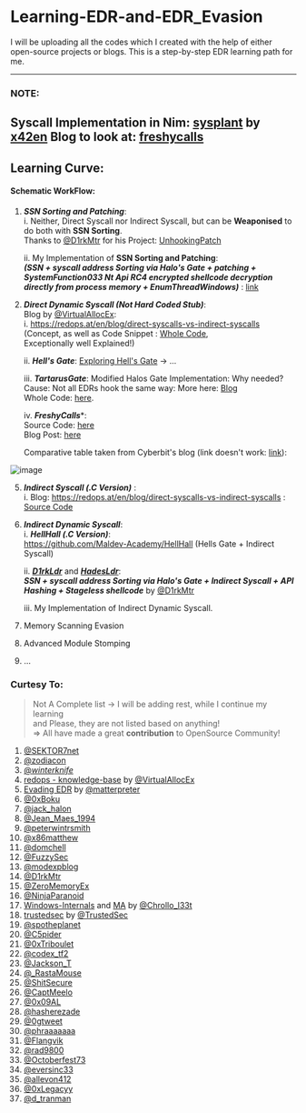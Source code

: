 # Learning-EDR-and-EDR_Evasion
I will be uploading all the codes which I created with the help of either open-source projects or blogs. This is a step-by-step EDR learning path for me.

------

### NOTE:
Syscall Implementation in Nim: [sysplant](https://github.com/x42en/sysplant) by [x42en](https://github.com/x42en)
Blog to look at: [freshycalls](https://www.crummie5.club/freshycalls/)
------------

## Learning Curve:

#### Schematic WorkFlow:
1. ***SSN Sorting and Patching***:\
   i. Neither, Direct Syscall nor Indirect Syscall, but can be **Weaponised** to do both with **SSN Sorting**.\
   Thanks to [@D1rkMtr](https://twitter.com/D1rkMtr) for his Project: [UnhookingPatch](https://github.com/TheD1rkMtr/UnhookingPatch)
   
   ii. My Implementation of **SSN Sorting and Patching**:\
   ***(SSN + syscall address Sorting via Halo's Gate + patching + SystemFunction033 Nt Api RC4 encrypted shellcode decryption directly from process memory + EnumThreadWindows)*** : [link](https://github.com/reveng007/Learning-EDR-and-EDR_Evasion/tree/main/SSN_Sort_patch_Hooked_syscalls/project_vs_2022)
   
3. _**Direct Dynamic Syscall (Not Hard Coded Stub)**_:\
   Blog by [@VirtualAllocEx](https://twitter.com/VirtualAllocEx):\
      i. https://redops.at/en/blog/direct-syscalls-vs-indirect-syscalls (Concept, as well as Code Snippet : [Whole Code](https://github.com/VirtualAlllocEx/Direct-Syscalls-vs-Indirect-Syscalls/tree/main/Direct_Syscalls_Create_Thread),\
   Exceptionally well Explained!)
   
      ii. _**Hell's Gate**_: [Exploring Hell's Gate](https://redops.at/en/blog/exploring-hells-gate) -> ...

      iii. ***TartarusGate***: Modified Halos Gate Implementation: Why needed? Cause: Not all EDRs hook the same way: More here: [Blog](https://trickster0.github.io/posts/Halo's-Gate-Evolves-to-Tartarus-Gate/)\
      Whole Code: [here](https://github.com/trickster0/TartarusGate).

      iv. ***FreshyCalls****:\
      Source Code: [here](https://github.com/crummie5/FreshyCalls)\
      Blog Post: [here](https://www.crummie5.club/freshycalls/)

      Comparative table taken from Cyberbit's blog (link doesn't work: [link](https://www.cyberbit.com/blog/endpoint-security/malware-mitigation-when-direct-system-calls-are-used/)):

![image](https://github.com/reveng007/Learning-EDR-and-EDR_Evasion/assets/61424547/804a9d2b-ee7f-4bf5-a666-afa621c9e04d)
   
5. _**Indirect Syscall (.C Version)**_ :\
   i. Blog: https://redops.at/en/blog/direct-syscalls-vs-indirect-syscalls : [Source Code](https://github.com/VirtualAlllocEx/Direct-Syscalls-vs-Indirect-Syscalls)
   
6. _**Indirect Dynamic Syscall**_:\
    i. _**HellHall (.C Version)**_:\
      https://github.com/Maldev-Academy/HellHall (Hells Gate + Indirect Syscall)
   
    ii. ***[D1rkLdr](https://github.com/TheD1rkMtr/D1rkLdr/)*** and ***[HadesLdr](https://github.com/CognisysGroup/HadesLdr)***:\
     ***SSN + syscall address Sorting via Halo's Gate + Indirect Syscall + API Hashing + Stageless shellcode*** by [@D1rkMtr](https://twitter.com/D1rkMtr)

   iii. My Implementation of Indirect Dynamic Syscall.
   
8. Memory Scanning Evasion
9. Advanced Module Stomping
10. ...

### Curtesy To:
> Not A Complete list -> I will be adding rest, while I continue my learning\
> and Please, they are not listed based on anything!\
> => All have made a great **contribution** to OpenSource Community!
1. [@SEKTOR7net](https://twitter.com/SEKTOR7net)
2. [@zodiacon](https://twitter.com/zodiacon)
3. [@_winterknife_](https://twitter.com/_winterknife_)
4. [redops - knowledge-base](https://redops.at/knowledge-base) by [@VirtualAllocEx](https://twitter.com/VirtualAllocEx)
5. [Evading EDR](https://nostarch.com/book-edr#content) by [@matterpreter](https://twitter.com/matterpreter) 
6. [@0xBoku](https://twitter.com/0xBoku)
7. [@jack_halon](https://twitter.com/jack_halon)
8. [@Jean_Maes_1994](https://twitter.com/Jean_Maes_1994)
9. [@peterwintrsmith](https://twitter.com/peterwintrsmith)
10. [@x86matthew](https://twitter.com/x86matthew)
11. [@domchell](https://twitter.com/domchell)
12. [@FuzzySec](https://twitter.com/FuzzySec)
13. [@modexpblog](https://twitter.com/modexpblog)
14. [@D1rkMtr](https://twitter.com/D1rkMtr)
15. [@ZeroMemoryEx](https://twitter.com/ZeroMemoryEx)
16. [@NinjaParanoid](https://twitter.com/NinjaParanoid)
17. [Windows-Internals](https://github.com/Faran-17/Windows-Internals) and [MA](https://chrollo-dll.gitbook.io/chrollo/security-blogs/malware-analysis-and-re/wannacry-ransomware) by [@Chrollo_l33t](https://twitter.com/Chrollo_l33t)
18. [trustedsec](https://www.trustedsec.com/) by [@TrustedSec](https://twitter.com/TrustedSec)
19. [@spotheplanet](https://twitter.com/spotheplanet)
20. [@C5pider](https://twitter.com/C5pider)
21. [@0xTriboulet](https://twitter.com/0xTriboulet)
22. [@codex_tf2](https://twitter.com/codex_tf2)
23. [@Jackson_T](https://twitter.com/Jackson_T)
24. [@_RastaMouse](https://twitter.com/_RastaMouse)
25. [@ShitSecure](https://twitter.com/ShitSecure)
26. [@CaptMeelo](https://twitter.com/CaptMeelo)
27. [@0x09AL](https://twitter.com/0x09AL)
28. [@hasherezade](https://twitter.com/hasherezade)
29. [@0gtweet](https://twitter.com/0gtweet)
30. [@phraaaaaaa](https://twitter.com/phraaaaaaa)
31. [@Flangvik](https://twitter.com/Flangvik)
32. [@rad9800](https://twitter.com/rad9800)
33. [@Octoberfest73](https://twitter.com/Octoberfest73)
34. [@eversinc33](https://twitter.com/eversinc33)
35. [@allevon412](https://twitter.com/allevon412)
36. [@0xLegacyy](https://twitter.com/0xLegacyy)
37. [@d_tranman](https://twitter.com/d_tranman)
